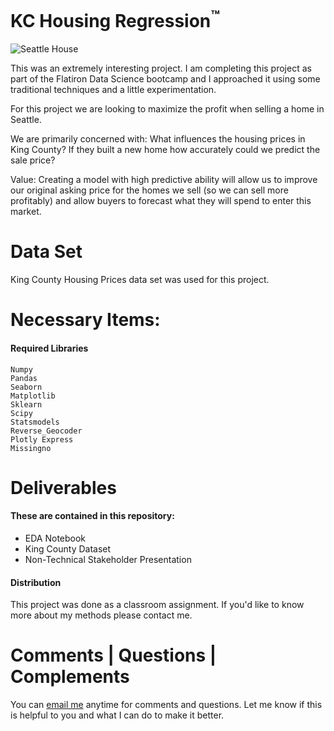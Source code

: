 <!-- Project Title -->
<h1>KC Housing Regression<sup>&#153;</sup></h1>

![Seattle House](http://pluspng.com/img-png/cartoon-houses-png-hd-vector-seaside-villa-hd-vector-house-free-png-and-vector-650.jpg)

This was an extremely interesting project. I am completing this project as part of the Flatiron Data Science bootcamp and I approached it using some traditional techniques and a little experimentation. 

For this project we are looking to maximize the profit when selling a home in Seattle. 

We are primarily concerned with:
What influences the housing prices in King County?
If they built a new home how accurately could we predict the sale price?

Value: Creating a model with high predictive ability will allow us to improve our original asking price for the homes we sell (so we can sell more profitably) and allow buyers to forecast what they will spend to enter this market.

# Data Set
King County Housing Prices data set was used for this project. 

# Necessary Items: 
#### Required Libraries
```
Numpy
Pandas
Seaborn
Matplotlib
Sklearn
Scipy
Statsmodels
Reverse_Geocoder
Plotly Express
Missingno
```

# Deliverables
#### These are contained in this repository: 
* EDA Notebook
* King County Dataset
* Non-Technical Stakeholder Presentation

#### Distribution
This project was done as a classroom assignment. If you'd like to know more about my methods please contact me.


# Comments | Questions | Complements
You can [email me](mailto:tacticsandstrats@gmail.com) anytime for comments and questions. Let me know if this is helpful to you and what I can do to make it better.
